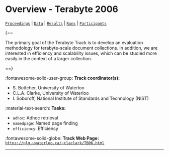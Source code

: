 # Overview - Terabyte 2006

[`Proceedings`](./proceedings.md) | [`Data`](./data.md) | [`Results`](./results.md) | [`Runs`](./runs.md) | [`Participants`](./participants.md)

{==

The primary goal of the Terabyte Track is to develop an evaluation methodology for terabyte-scale document collections. In addition, we are interested in efficiency and scalability issues, which can be studied more easily in the context of a larger collection.

==}

:fontawesome-solid-user-group: **Track coordinator(s):**

- S. Buttcher, University of Waterloo 
- C.L.A. Clarke, University of Waterloo 
- I. Soboroff, National Institute of Standards and Technology (NIST) 

:material-text-search: **Tasks:**

- `adhoc`: Adhoc retrieval 
- `namedpage`: Named page finding 
- `efficiency`: Efficiency 

:fontawesome-solid-globe: **Track Web Page:** [`https://plg.uwaterloo.ca/~claclark/TB06.html`](https://plg.uwaterloo.ca/~claclark/TB06.html) 

---

